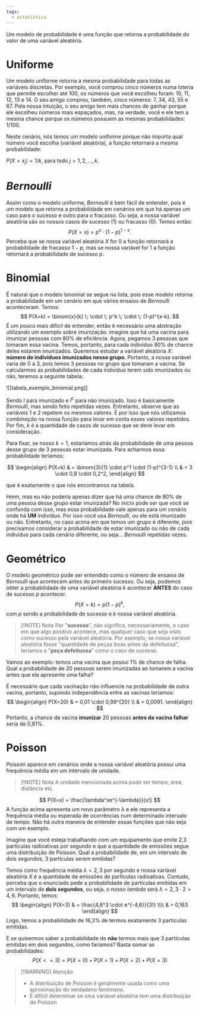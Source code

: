 ```yaml
---
tags:
  - estatística
---
```

Um modelo de probabilidade é uma função que retorna a probabilidade do valor de uma variável aleatória.

# Uniforme
Um modelo uniforme retorna a mesma probabilidade para todas as variáveis discretas. Por exemplo, você comprou cinco números numa loteria que permite escolher até 100, os números que você escolheu foram: 10, 11, 12, 13 e 14. O seu amigo comprou, também, cinco números: 7, 34, 43, 55 e 67. Pela nossa intuição, o seu amigo tem mais chances de ganhar porque ele escolheu números mais espaçados, mas, na verdade, você e ele tem a mesma chance porque os números possuem as mesmas probabilidades: $1/100$. 

Neste cenário, nós temos um modelo uniforme porque não importa qual número você escolha (variável aleatória), a função retornará a mesma probabilidade:

$P(X=x_j) = 1/k,$ para todo $j = 1, 2, ..., k$.
# *Bernoulli*
Assim como o modelo uniforme, *Bernoulli* é bem fácil de entender, pois é um modelo que retorna a probabilidade em cenários em que há apenas um caso para o sucesso e outro para o fracasso. Ou seja, a nossa variável aleatória são os nossos casos de sucesso (1) ou fracasso (0). Temos então:
$$
P(X = x) = p^x \cdot (1-p)^{1-x}.
$$
Perceba que se nossa variável aleatória $X$ for 0 a função retornará a probabilidade de fracasso $1-p$, mas se nossa variável for 1 a função retornará a probabilidade de sucesso $p$.

# Binomial
É natural que o modelo binomial se segue na lista, pois esse modelo retorna a probabilidade em um cenário em que vários ensaios de *Bernoulli* aconteceram. Temos:
$$
P(X=k) = \binom{x}{k} \; \cdot \; p^k \; \cdot \; (1-p)^{x-k}.
$$
É um pouco mais difícil de entender, então é necessário uma abstração utilizando um exemplo sobre imunização: imagine que há uma vacina para imunizar pessoas com 80% de eficiência. Agora, pegamos 3 pessoas que tomaram essa vacina. Temos, portanto, para cada indivíduo 80% de chance deles estarem imunizados. Queremos estudar a variável aleatória $X$: **número de indivíduos imunizados nesse grupo**. Portanto, a nossa variável varia de 0 a 3, pois temos 3 pessoas no grupo que tomaram a vacina. Se calcularmos as probabilidades de cada indivíduo terem sido imunizados ou não, teremos a seguinte tabela:

![[tabela_exemplo_binomial.png]]

Sendo $I$ para imunizado e $I^c$ para não imunizado. Isso é basicamente *Bernoulli*, mas sendo feito repetidas vezes. Entretanto, observe que as variáveis 1 e 2 repetem os mesmos valores. É por isso que nós utilizamos *combinação* na nossa função para levar em conta esses valores repetidos. Por fim, $k$ é a quantidade de casos de sucesso que se deve levar em consideração.

Para fixar, se nosso $k=1$, estaríamos atrás da probabilidade de uma pessoa desse grupo de 3 pessoas estar imunizada. Para acharmos essa probabilidade teríamos:

$$
\begin{align} 
P(X=k) & = \binom{3}{1} \cdot p^1 \cdot (1-p)^{3-1} \\
& = 3 \cdot 0,8 \cdot 0,2^2,
\end{align}
$$

que é exatamente o que nós encontramos na tabela.

Hmm, mas eu não poderia apenas dizer que há uma chance de 80% de uma pessoa desse grupo estar imunizada? No início pode ser que você se confunda com isso, mas essa probabilidade vale apenas para um cenário onde há **UM** indivíduo. Por isso você usa *Bernoulli*, ou ele está imunizado ou não. Entretanto, no caso acima em que temos um grupo é diferente, pois precisamos considerar a probabilidade de estar imunizado ou não de cada indivíduo para cada cenário diferente, ou seja... *Bernoulli* repetidas vezes.

# Geométrico
O modelo geométrico pode ser entendido como o número de ensaios de *Bernoulli* que acontecem antes do primeiro sucesso. Ou seja, podemos obter a probabilidade de uma variável aleatória $k$ acontecer **ANTES** do caso de sucesso $p$ acontecer.
$$
P(X=k) = p(1-p)^k,
$$
com $p$ sendo a probabilidade de sucesso e $k$ nossa variável aleatória.

> [!NOTE] Nota
> Por "**sucesso**", não significa, necessariamente, o caso em que algo positivo acontece, mas qualquer caso que seja visto como sucesso pela variável aleatória. Por exemplo, se nossa variável aleatória fosse "quantidade de peças boas antes da defeituosa", teríamos a "**peça defeituosa**" como o caso de sucesso.


Vamos ao exemplo: temos uma vacina que possui 1% de chance de falha. Qual a probabilidade de 20 pessoas serem imunizadas ao tomarem a vacina antes que ela apresente uma falha?

É necessário que cada vacinação não influencie na probabilidade de outra vacina, portanto, supondo independência entre as vacinas teríamos:
$$
\begin{align}
P(X=20) & = 0,01 \cdot 0,99^{20} \\
& = 0,0081.
\end{align}
$$
Portanto, a chance da vacina **imunizar** 20 pessoas **antes da vacina falhar** seria de 0,81%.

# Poisson
Poisson aparece em cenários onde a nossa variável aleatória possui uma frequência média em um intervalo de unidade.

> [!NOTE] Nota
>A unidade mencionada acima pode ser tempo, área, distância etc.

$$
P(X=x) = \frac{\lambda^xe^{-\lambda}}{x!}
$$
A função acima apresenta um novo parâmetro $\lambda$ e ele representa a frequência média ou esperada de ocorrências num determinado intervalo de tempo. Não há outra maneira de entender essas funções que não seja com um exemplo.

Imagine que você esteja trabalhando com um equipamento que emite 2,3 partículas radioativas por segundo e que a quantidade de emissões segue uma distribuição de Poisson. Qual a probabilidade de, em um intervalo de dois segundos, 3 partículas serem emitidas?

Temos como frequência média $\lambda = 2,3$ por segundo e nossa variável aleatória $X$ é a quantidade de emissões de partículas radioativas. Contudo, perceba que o enunciado pede a probabilidade de partículas emitidas em um intervalo de **dois segundos**, ou seja, o nosso *lambda* será $\lambda = 2,3 \cdot 2 = 4,6$. Portanto, temos:
$$
\begin{align}
P(X=3) & = \frac{4,6^3 \cdot e^{-4,6}}{3!} \\\\
& = 0,163
\end{align}
$$
Logo, temos a probabilidade de 16,3% de termos exatamente 3 partículas emitidas.

E se quisermos saber a probabilidade de **não** termos mais que 3 partículas emitidas em dois segundos, como faríamos? Basta somar as probabilidades:
$$
P(X <= 3) = P(X=0) + P(X=1) + P(X=2) + P(X=3)
$$

> [!WARNING] Atenção
> * A distribuição de Poisson é geralmente usada como uma aproximação do verdadeiro fenômeno.
> * É difícil determinar se uma variável aleatória tem uma distribuição de Poisson
